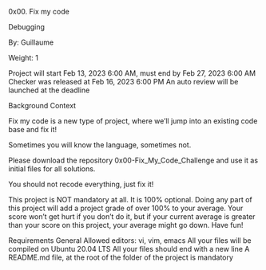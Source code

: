 0x00. Fix my code

Debugging

 By: Guillaume
 
 Weight: 1
 
 Project will start Feb 13, 2023 6:00 AM, must end by Feb 27, 2023 6:00 AM
 Checker was released at Feb 16, 2023 6:00 PM
 An auto review will be launched at the deadline
 
Background Context

Fix my code is a new type of project, where we’ll jump into an existing code base and fix it!

Sometimes you will know the language, sometimes not.

Please download the repository 0x00-Fix_My_Code_Challenge and use it as initial files for all solutions.

You should not recode everything, just fix it!

This project is NOT mandatory at all. It is 100% optional. Doing any part of this project will add a project grade of over 100% to your average. Your score won’t get hurt if you don’t do it, but if your current average is greater than your score on this project, your average might go down. Have fun!

Requirements
General
Allowed editors: vi, vim, emacs
All your files will be compiled on Ubuntu 20.04 LTS
All your files should end with a new line
A README.md file, at the root of the folder of the project is mandatory
